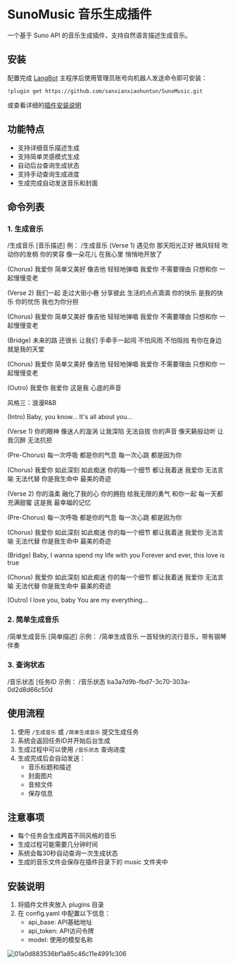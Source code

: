 # SunoMusic 音乐生成插件

<!--
## 插件开发者详阅

### 开始

此仓库是 LangBot 插件模板，您可以直接在 GitHub 仓库中点击右上角的 "Use this template" 以创建你的插件。  
接下来按照以下步骤修改模板代码：

#### 修改模板代码

- 修改此文档顶部插件名称信息
- 将此文档下方的`<插件发布仓库地址>`改为你的插件在 GitHub· 上的地址
- 补充下方的`使用`章节内容
- 修改`main.py`中的`@register`中的插件 名称、描述、版本、作者 等信息
- 修改`main.py`中的`MyPlugin`类名为你的插件类名
- 将插件所需依赖库写到`requirements.txt`中
- 根据[插件开发教程](https://docs.langbot.app/plugin/dev/tutor.html)编写插件代码
- 删除 README.md 中的注释内容


#### 发布插件

推荐将插件上传到 GitHub 代码仓库，以便用户通过下方方式安装。   
欢迎[提issue](https://github.com/RockChinQ/LangBot/issues/new?assignees=&labels=%E7%8B%AC%E7%AB%8B%E6%8F%92%E4%BB%B6&projects=&template=submit-plugin.yml&title=%5BPlugin%5D%3A+%E8%AF%B7%E6%B1%82%E7%99%BB%E8%AE%B0%E6%96%B0%E6%8F%92%E4%BB%B6)，将您的插件提交到[插件列表](https://github.com/stars/RockChinQ/lists/qchatgpt-%E6%8F%92%E4%BB%B6)

下方是给用户看的内容，按需修改
-->
一个基于 Suno API 的音乐生成插件，支持自然语言描述生成音乐。

## 安装

配置完成 [LangBot](https://github.com/RockChinQ/LangBot) 主程序后使用管理员账号向机器人发送命令即可安装：

```
!plugin get https://github.com/sanxianxiaohuntun/SunoMusic.git
```
或查看详细的[插件安装说明](https://docs.langbot.app/plugin/plugin-intro.html#%E6%8F%92%E4%BB%B6%E7%94%A8%E6%B3%95)


## 功能特点

- 支持详细音乐描述生成
- 支持简单灵感模式生成
- 自动后台查询生成状态
- 支持手动查询生成进度
- 生成完成自动发送音乐和封面

## 命令列表

### 1. 生成音乐
/生成音乐 [音乐描述]
例：
/生成音乐 
(Verse 1)
遇见你 那天阳光正好
微风轻轻 吹动你的发梢
你的笑容 像一朵花儿
在我心里 悄悄地开放了

(Chorus)
我爱你 简单又美好
像吉他 轻轻地弹唱
我爱你 不需要理由
只想和你 一起慢慢变老

(Verse 2)
我们一起 走过大街小巷
分享彼此 生活的点点滴滴
你的快乐 是我的快乐
你的忧伤 我也为你分担

(Chorus)
我爱你 简单又美好
像吉他 轻轻地弹唱
我爱你 不需要理由
只想和你 一起慢慢变老

(Bridge)
未来的路 还很长
让我们 手牵手一起闯
不怕风雨 不怕阻挡
有你在身边 就是我的天堂

(Chorus)
我爱你 简单又美好
像吉他 轻轻地弹唱
我爱你 不需要理由
只想和你 一起慢慢变老

(Outro)
我爱你 我爱你
这是我 心底的声音

风格三：浪漫R&B

(Intro)
Baby, you know...
It's all about you...

(Verse 1)
你的眼神 像迷人的漩涡
让我深陷 无法自拔
你的声音 像天籁般动听
让我沉醉 无法抗拒

(Pre-Chorus)
每一次呼吸 都是你的气息
每一次心跳 都是因为你

(Chorus)
我爱你 如此深刻 如此痴迷
你的每一个细节 都让我着迷
我爱你 无法言喻 无法代替
你是我生命中 最美的奇迹

(Verse 2)
你的温柔 融化了我的心
你的拥抱 给我无限的勇气
和你一起 每一天都充满甜蜜
这是我 最幸福的记忆

(Pre-Chorus)
每一次呼吸 都是你的气息
每一次心跳 都是因为你

(Chorus)
我爱你 如此深刻 如此痴迷
你的每一个细节 都让我着迷
我爱你 无法言喻 无法代替
你是我生命中 最美的奇迹

(Bridge)
Baby, I wanna spend my life with you
Forever and ever, this love is true

(Chorus)
我爱你 如此深刻 如此痴迷
你的每一个细节 都让我着迷
我爱你 无法言喻 无法代替
你是我生命中 最美的奇迹

(Outro)
I love you, baby
You are my everything...

### 2. 简单生成音乐
/简单生成音乐 [简单描述]
示例：
/简单生成音乐 一首轻快的流行音乐，带有钢琴伴奏

### 3. 查询状态
/音乐状态 [任务ID
示例：
/音乐状态 ba3a7d9b-fbd7-3c70-303a-0d2d8d66c50d

## 使用流程

1. 使用 `/生成音乐` 或 `/简单生成音乐` 提交生成任务
2. 系统会返回任务ID并开始后台生成
3. 生成过程中可以使用 `/音乐状态` 查询进度
4. 生成完成后会自动发送：
   - 音乐标题和描述
   - 封面图片
   - 音频文件
   - 保存信息

## 注意事项

- 每个任务会生成两首不同风格的音乐
- 生成过程可能需要几分钟时间
- 系统会每30秒自动查询一次生成状态
- 生成的音乐文件会保存在插件目录下的 music 文件夹中

## 安装说明

1. 将插件文件夹放入 plugins 目录
2. 在 config.yaml 中配置以下信息：
   - api_base: API基础地址
   - api_token: API访问令牌
   - model: 使用的模型名称

![01a0d883536bf1a85c46c11e4991c306](https://github.com/user-attachments/assets/b4ab836b-1920-4b8f-a5c4-1670a5753d33)


<!-- 插件开发者自行填写插件使用说明 -->
